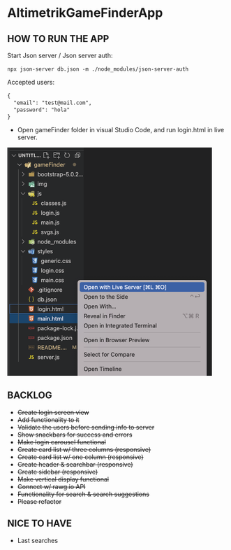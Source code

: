 # **AltimetrikGameFinderApp**

## HOW TO RUN THE APP

Start Json server / Json server auth:

```
npx json-server db.json -m ./node_modules/json-server-auth
```

Accepted users:

```
{
  "email": "test@mail.com",
  "password": "hola"
}
```

- Open gameFinder folder in visual Studio Code, and run login.html in live server.

![How to go live](img/run_the_app.png)

## BACKLOG

- ~~Create login screen view~~
- ~~Add functionality to it~~
- ~~Validate the users before sending info to server~~
- ~~Show snackbars for success and errors~~
- ~~Make login carousel functional~~
- ~~Create card list w/ three columns (responsive)~~
- ~~Create card list w/ one column (responsive)~~
- ~~Create header & searchbar (responsive)~~
- ~~Create sidebar (responsive)~~
- ~~Make vertical display functional~~
- ~~Connect w/ rawg.io API~~
- ~~Functionality for search & search suggestions~~
- ~~Please refactor~~

## NICE TO HAVE

- Last searches
